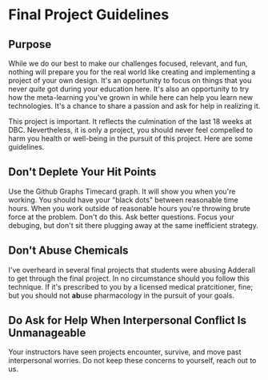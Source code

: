 # Final Project Guidelines

## Purpose

While we do our best to make our challenges focused, relevant, and fun, nothing will prepare you for the real world like creating and implementing a project of your own design.  It's an opportunity to focus on things that you never _quite_ got during your education here. It's also an opportunity to try how the meta-learning you've grown in while here can help you learn new technologies.  It's a chance to share a passion and ask for help in realizing it.

This project is important.  It reflects the culmination of the last 18 weeks at DBC.  Nevertheless, it is only a project, you should never feel compelled to harm you health or well-being in the pursuit of this project.  Here are some guidelines.

## Don't Deplete Your Hit Points

Use the Github Graphs Timecard graph.  It will show you when you're working.  You should have your "black dots" between reasonable time hours.  When you work outside of reasonable hours you're throwing brute force at the problem. Don't do this.  Ask better questions.  Focus your debuging, but don't sit there plugging away at the same inefficient strategy.

## Don't Abuse Chemicals

I've overheard in several final projects that students were abusing Adderall to get through the final project. In no circumstance should you follow this technique.  If it's prescribed to you by a licensed medical pratcitioner, fine; but you should not **ab**use pharmacology in the pursuit of your goals.

## Do Ask for Help When Interpersonal Conflict Is Unmanageable

Your instructors have seen projects encounter, survive, and move past interpersonal worries.  Do not keep these concerns to yourself, reach out to us.
